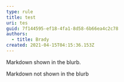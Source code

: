 ```yaml
---
type: rule
title: test
uri: tes
guid: 7f144595-ef18-4fa1-8d58-6b66ea4c2c78
authors:
  - title: Brady
created: 2021-04-15T04:15:36.153Z
---
```

Markdown shown in the blurb.
<!--endintro-->
Markdown not shown in the blurb